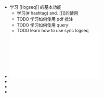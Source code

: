 - 学习 [[logseq]] 的基本功能
	- 学习(# hashtag) and. [[]]的使用
	- TODO 学习如何使用 pdf 批注
	- TODO  学习如何使用 query
	- TODO  learn how to use sync logseq
- ![1.pdf](1.pdf)
-
-
-